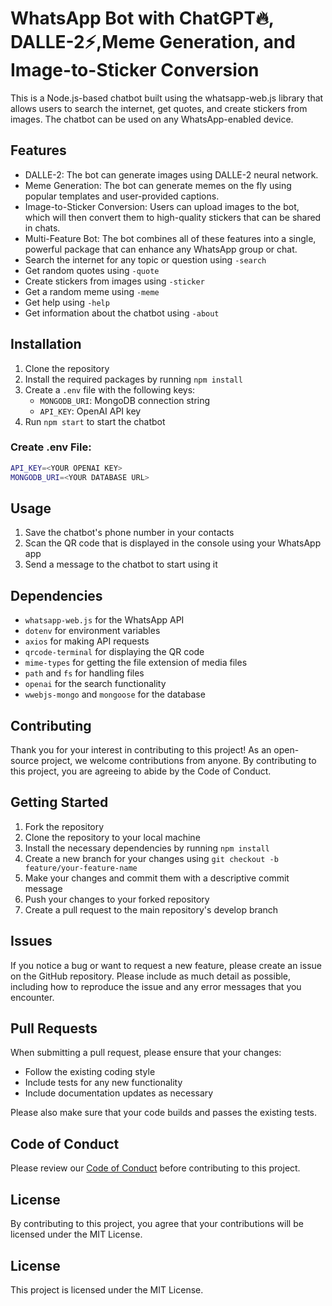 # WhatsApp Bot with ChatGPT🔥, DALLE-2⚡,Meme Generation, and Image-to-Sticker Conversion

This is a Node.js-based chatbot built using the whatsapp-web.js library that allows users to search the internet, get quotes, and create stickers from images. The chatbot can be used on any WhatsApp-enabled device.

## Features

- DALLE-2: The bot can generate images using DALLE-2 neural network.
- Meme Generation: The bot can generate memes on the fly using popular templates and user-provided captions.
- Image-to-Sticker Conversion: Users can upload images to the bot, which will then convert them to high-quality stickers that can be shared in chats.
- Multi-Feature Bot: The bot combines all of these features into a single, powerful package that can enhance any WhatsApp group or chat.
- Search the internet for any topic or question using `-search`
- Get random quotes using `-quote`
- Create stickers from images using `-sticker`
- Get a random meme using `-meme`
- Get help using `-help`
- Get information about the chatbot using `-about`

## Installation

1. Clone the repository
2. Install the required packages by running `npm install`
3. Create a `.env` file with the following keys:
   - `MONGODB_URI`: MongoDB connection string
   - `API_KEY`: OpenAI API key
4. Run `npm start` to start the chatbot

### Create .env File:

```sh
API_KEY=<YOUR OPENAI KEY>
MONGODB_URI=<YOUR DATABASE URL>
```

## Usage

1. Save the chatbot's phone number in your contacts
2. Scan the QR code that is displayed in the console using your WhatsApp app
3. Send a message to the chatbot to start using it

## Dependencies

- `whatsapp-web.js` for the WhatsApp API
- `dotenv` for environment variables
- `axios` for making API requests
- `qrcode-terminal` for displaying the QR code
- `mime-types` for getting the file extension of media files
- `path` and `fs` for handling files
- `openai` for the search functionality
- `wwebjs-mongo` and `mongoose` for the database

## Contributing

Thank you for your interest in contributing to this project! As an open-source project, we welcome contributions from anyone. By contributing to this project, you are agreeing to abide by the Code of Conduct.

## Getting Started
1. Fork the repository
2. Clone the repository to your local machine
3. Install the necessary dependencies by running `npm install`
4. Create a new branch for your changes using `git checkout -b feature/your-feature-name`
5. Make your changes and commit them with a descriptive commit message
6. Push your changes to your forked repository
7. Create a pull request to the main repository's develop branch

## Issues
If you notice a bug or want to request a new feature, please create an issue on the GitHub repository. Please include as much detail as possible, including how to reproduce the issue and any error messages that you encounter.

## Pull Requests
When submitting a pull request, please ensure that your changes:
- Follow the existing coding style
- Include tests for any new functionality
- Include documentation updates as necessary

Please also make sure that your code builds and passes the existing tests.

## Code of Conduct
Please review our [Code of Conduct](./CODE_OF_CONDUCT.md) before contributing to this project.

## License
By contributing to this project, you agree that your contributions will be licensed under the MIT License.

## License

This project is licensed under the MIT License.
